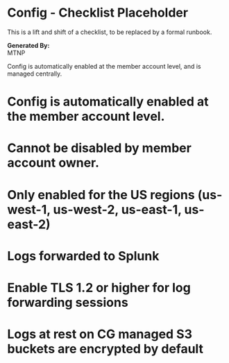 # Config - Checklist Placeholder
This is a lift and shift of a checklist, to be replaced by a formal runbook.

**Generated By:**  
MTNP

Config is automatically enabled at the member account level, and is managed centrally. 



# Config is automatically enabled at the member account level.

# Cannot be disabled by member account owner.

# Only enabled for the US regions (us-west-1, us-west-2, us-east-1, us-east-2)

# Logs forwarded to Splunk

# Enable TLS 1.2 or higher for log forwarding sessions

# Logs at rest on CG managed S3 buckets are encrypted by default 